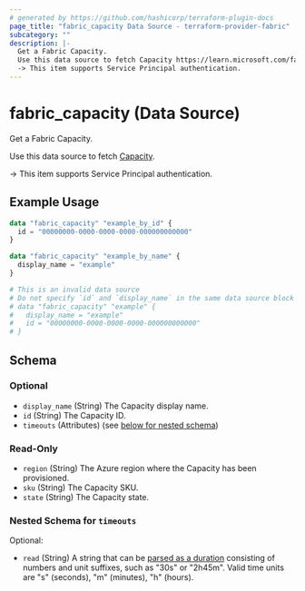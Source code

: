 ```yaml
---
# generated by https://github.com/hashicorp/terraform-plugin-docs
page_title: "fabric_capacity Data Source - terraform-provider-fabric"
subcategory: ""
description: |-
  Get a Fabric Capacity.
  Use this data source to fetch Capacity https://learn.microsoft.com/fabric/enterprise/licenses#capacity.
  -> This item supports Service Principal authentication.
---
```


# fabric_capacity (Data Source)

Get a Fabric Capacity.

Use this data source to fetch [Capacity](https://learn.microsoft.com/fabric/enterprise/licenses#capacity).

-> This item supports Service Principal authentication.

## Example Usage

```terraform
data "fabric_capacity" "example_by_id" {
  id = "00000000-0000-0000-0000-000000000000"
}

data "fabric_capacity" "example_by_name" {
  display_name = "example"
}

# This is an invalid data source
# Do not specify `id` and `display_name` in the same data source block
# data "fabric_capacity" "example" {
#   display_name = "example"
#   id = "00000000-0000-0000-0000-000000000000"
# }
```

<!-- schema generated by tfplugindocs -->
## Schema

### Optional

- `display_name` (String) The Capacity display name.
- `id` (String) The Capacity ID.
- `timeouts` (Attributes) (see [below for nested schema](#nestedatt--timeouts))

### Read-Only

- `region` (String) The Azure region where the Capacity has been provisioned.
- `sku` (String) The Capacity SKU.
- `state` (String) The Capacity state.

<a id="nestedatt--timeouts"></a>

### Nested Schema for `timeouts`

Optional:

- `read` (String) A string that can be [parsed as a duration](https://pkg.go.dev/time#ParseDuration) consisting of numbers and unit suffixes, such as "30s" or "2h45m". Valid time units are "s" (seconds), "m" (minutes), "h" (hours).
